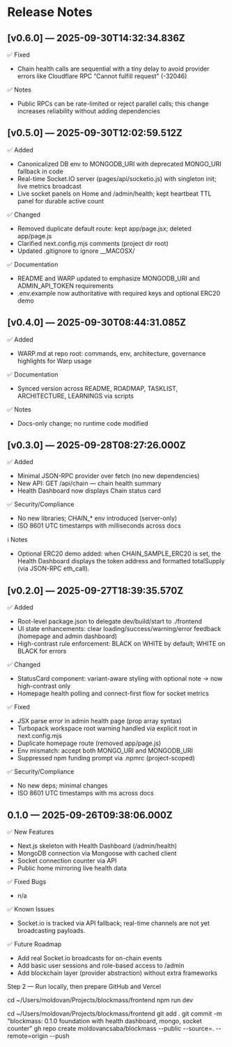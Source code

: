 # Release Notes

## [v0.6.0] — 2025-09-30T14:32:34.836Z
✅ Fixed
- Chain health calls are sequential with a tiny delay to avoid provider errors like Cloudflare RPC “Cannot fulfill request” (-32046)

✅ Notes
- Public RPCs can be rate-limited or reject parallel calls; this change increases reliability without adding dependencies

## [v0.5.0] — 2025-09-30T12:02:59.512Z
✅ Added
- Canonicalized DB env to MONGODB_URI with deprecated MONGO_URI fallback in code
- Real-time Socket.IO server (pages/api/socketio.js) with singleton init; live metrics broadcast
- Live socket panels on Home and /admin/health; kept heartbeat TTL panel for durable active count

✅ Changed
- Removed duplicate default route: kept app/page.jsx; deleted app/page.js
- Clarified next.config.mjs comments (project dir root)
- Updated .gitignore to ignore __MACOSX/

✅ Documentation
- README and WARP updated to emphasize MONGODB_URI and ADMIN_API_TOKEN requirements
- .env.example now authoritative with required keys and optional ERC20 demo

## [v0.4.0] — 2025-09-30T08:44:31.085Z
✅ Added
- WARP.md at repo root: commands, env, architecture, governance highlights for Warp usage

✅ Documentation
- Synced version across README, ROADMAP, TASKLIST, ARCHITECTURE, LEARNINGS via scripts

✅ Notes
- Docs-only change; no runtime code modified

## [v0.3.0] — 2025-09-28T08:27:26.000Z
✅ Added
- Minimal JSON-RPC provider over fetch (no new dependencies)
- New API: GET /api/chain — chain health summary
- Health Dashboard now displays Chain status card

✅ Security/Compliance
- No new libraries; CHAIN_* env introduced (server-only)
- ISO 8601 UTC timestamps with milliseconds across docs

ℹ️ Notes
- Optional ERC20 demo added: when CHAIN_SAMPLE_ERC20 is set, the Health Dashboard displays the token address and formatted totalSupply (via JSON-RPC eth_call).

## [v0.2.0] — 2025-09-27T18:39:35.570Z
✅ Added
- Root-level package.json to delegate dev/build/start to ./frontend
- UI state enhancements: clear loading/success/warning/error feedback (homepage and admin dashboard)
- High-contrast rule enforcement: BLACK on WHITE by default; WHITE on BLACK for errors

✅ Changed
- StatusCard component: variant-aware styling with optional note → now high-contrast only
- Homepage health polling and connect-first flow for socket metrics

✅ Fixed
- JSX parse error in admin health page (prop array syntax)
- Turbopack workspace root warning handled via explicit root in next.config.mjs
- Duplicate homepage route (removed app/page.js)
- Env mismatch: accept both MONGO_URI and MONGODB_URI
- Suppressed npm funding prompt via .npmrc (project-scoped)

✅ Security/Compliance
- No new deps; minimal changes
- ISO 8601 UTC timestamps with ms across docs

## 0.1.0 — 2025-09-26T09:38:06.000Z
✅ New Features
- Next.js skeleton with Health Dashboard (/admin/health)
- MongoDB connection via Mongoose with cached client
- Socket connection counter via API
- Public home mirroring live health data

✅ Fixed Bugs
- n/a

✅ Known Issues
- Socket.io is tracked via API fallback; real-time channels are not yet broadcasting payloads.

✅ Future Roadmap
- Add real Socket.io broadcasts for on-chain events
- Add basic user sessions and role-based access to /admin
- Add blockchain layer (provider abstraction) without extra frameworks


Step 2 — Run locally, then prepare GitHub and Vercel

cd ~/Users/moldovan/Projects/blockmass/frontend
npm run dev


cd ~/Users/moldovan/Projects/blockmass/frontend
git add .
git commit -m "blockmass: 0.1.0 foundation with health dashboard, mongo, socket counter"
gh repo create moldovancsaba/blockmass --public --source=. --remote=origin --push
